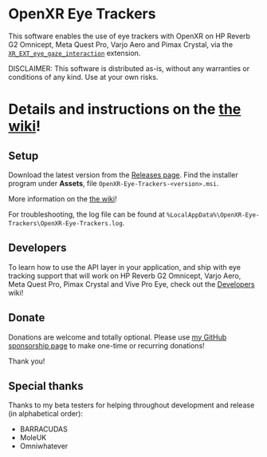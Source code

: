 # OpenXR Eye Trackers

This software enables the use of eye trackers with OpenXR on HP Reverb G2 Omnicept, Meta Quest Pro, Varjo Aero and Pimax Crystal, via the [`XR_EXT_eye_gaze_interaction`](https://registry.khronos.org/OpenXR/specs/1.0/html/xrspec.html#XR_EXT_eye_gaze_interaction) extension.

DISCLAIMER: This software is distributed as-is, without any warranties or conditions of any kind. Use at your own risks.

# Details and instructions on the [the wiki](https://github.com/mbucchia/OpenXR-Eye-Trackers/wiki)!

## Setup

Download the latest version from the [Releases page](https://github.com/mbucchia/OpenXR-Eye-Trackers/releases). Find the installer program under **Assets**, file `OpenXR-Eye-Trackers-<version>.msi`.

More information on the [the wiki](https://github.com/mbucchia/OpenXR-Eye-Trackers/wiki)!

For troubleshooting, the log file can be found at `%LocalAppData%\OpenXR-Eye-Trackers\OpenXR-Eye-Trackers.log`.

## Developers

To learn how to use the API layer in your application, and ship with eye tracking support that will work on HP Reverb G2 Omnicept, Varjo Aero, Meta Quest Pro, Pimax Crystal and Vive Pro Eye, check out the [Developers](https://github.com/mbucchia/OpenXR-Eye-Trackers/wiki/Developers) wiki!

## Donate

Donations are welcome and totally optional. Please use [my GitHub sponsorship page](https://github.com/sponsors/mbucchia) to make one-time or recurring donations!

Thank you!

## Special thanks

Thanks to my beta testers for helping throughout development and release (in alphabetical order):

- BARRACUDAS
- MoleUK
- Omniwhatever
